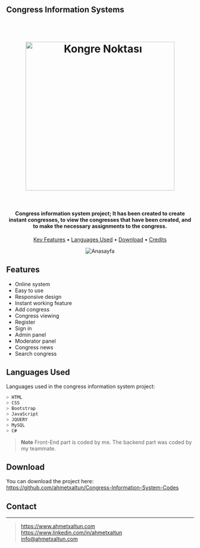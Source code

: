 ## Congress Information Systems

<h1 align="center">
  <br>
    <img src="https://i.hizliresim.com/82d1ofv.png" alt="Kongre Noktası" width="400">
  <br><br>
</h1>

<h4 align="center">Congress information system project; It has been created to create instant congresses, to view the congresses that have been created, and to make the necessary assignments to the congress.</h4>

<p align="center">
  <a href="#features">Key Features</a> •
  <a href="#languages-used">Languages Used</a> •
  <a href="#download">Download</a> •
  <a href="#contact">Credits</a>
</p>

<p align="center">
  <img src="https://i.hizliresim.com/mt46ma5.png" alt="Anasayfa"/>
</p>

## Features

- Online system
- Easy to use
- Responsive design
- Instant working feature
- Add congress
- Congress viewing
- Register
- Sign in
- Admin panel
- Moderator panel
- Congress news
- Search congress

## Languages Used

Languages used in the congress information system project:

```bash
> HTML
> CSS
> Bootstrap
> JavaScript
> JQUERY
> MySQL
> C#
```

> **Note**
> Front-End part is coded by me. The backend part was coded by my teammate.


## Download

You can download the project here: https://github.com/ahmetxaltun/Congress-Information-System-Codes

## Contact

---

> https://www.ahmetxaltun.com <br>
> https://www.linkedin.com/in/ahmetxaltun <br>
> info@ahmetxaltun.com
